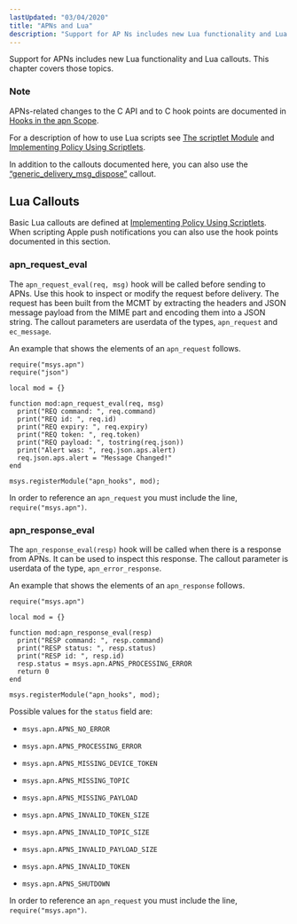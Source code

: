 ```yaml
---
lastUpdated: "03/04/2020"
title: "APNs and Lua"
description: "Support for AP Ns includes new Lua functionality and Lua callouts This chapter covers those topics AP Ns related changes to the C API and to C hook points are documented in Hooks in the apn Scope For a description of how to use Lua scripts see The scriptlet Module..."
---
```



Support for APNs includes new Lua functionality and Lua callouts. This chapter covers those topics.

### Note

APNs-related changes to the C API and to C hook points are documented in [Hooks in the apn Scope](/momentum/3/3-api/hooks-apn).

For a description of how to use Lua scripts see [The scriptlet Module](/momentum/3/3-reference/3-reference-modules-scriptlet) and [Implementing Policy Using Scriptlets](/momentum/3/3-reference/3-reference-implementing-policy-scriptlets).

In addition to the callouts documented here, you can also use the [“generic_delivery_msg_dispose”](/momentum/3/3-push/push-generic-delivery-lua#push.generic_delivery_lua.msg_dispose) callout.

## <a name="apns.hooks.lua.callouts"></a> Lua Callouts

<a name="idp169152"></a> 

Basic Lua callouts are defined at [Implementing Policy Using Scriptlets](/momentum/3/3-reference/3-reference-implementing-policy-scriptlets). When scripting Apple push notifications you can also use the hook points documented in this section.

### <a name="idp171792"></a> apn_request_eval

The `apn_request_eval(req, msg)` hook will be called before sending to APNs. Use this hook to inspect or modify the request before delivery. The request has been built from the MCMT by extracting the headers and JSON message payload from the MIME part and encoding them into a JSON string. The callout parameters are userdata of the types, `apn_request` and `ec_message`.

An example that shows the elements of an `apn_request` follows.

<a name="apns.hooks.lua.callouts.apn_request_eval"></a> 


```
require("msys.apn")
require("json")

local mod = {}

function mod:apn_request_eval(req, msg)
  print("REQ command: ", req.command)
  print("REQ id: ", req.id)
  print("REQ expiry: ", req.expiry)
  print("REQ token: ", req.token)
  print("REQ payload: ", tostring(req.json))
  print("Alert was: ", req.json.aps.alert)
  req.json.aps.alert = "Message Changed!"
end

msys.registerModule("apn_hooks", mod);
```

In order to reference an `apn_request` you must include the line, `require("msys.apn")`.

### <a name="idp452496"></a> apn_response_eval

The `apn_response_eval(resp)` hook will be called when there is a response from APNs. It can be used to inspect this response. The callout parameter is userdata of the type, `apn_error_response`.

An example that shows the elements of an `apn_response` follows.

<a name="apns.hooks.lua.callouts.apn_response_eval"></a> 


```
require("msys.apn")

local mod = {}

function mod:apn_response_eval(resp)
  print("RESP command: ", resp.command)
  print("RESP status: ", resp.status)
  print("RESP id: ", resp.id)
  resp.status = msys.apn.APNS_PROCESSING_ERROR
  return 0
end

msys.registerModule("apn_hooks", mod);
```

Possible values for the `status` field are:

*   `msys.apn.APNS_NO_ERROR`

*   `msys.apn.APNS_PROCESSING_ERROR`

*   `msys.apn.APNS_MISSING_DEVICE_TOKEN`

*   `msys.apn.APNS_MISSING_TOPIC`

*   `msys.apn.APNS_MISSING_PAYLOAD`

*   `msys.apn.APNS_INVALID_TOKEN_SIZE`

*   `msys.apn.APNS_INVALID_TOPIC_SIZE`

*   `msys.apn.APNS_INVALID_PAYLOAD_SIZE`

*   `msys.apn.APNS_INVALID_TOKEN`

*   `msys.apn.APNS_SHUTDOWN`

In order to reference an `apn_request` you must include the line, `require("msys.apn")`.
